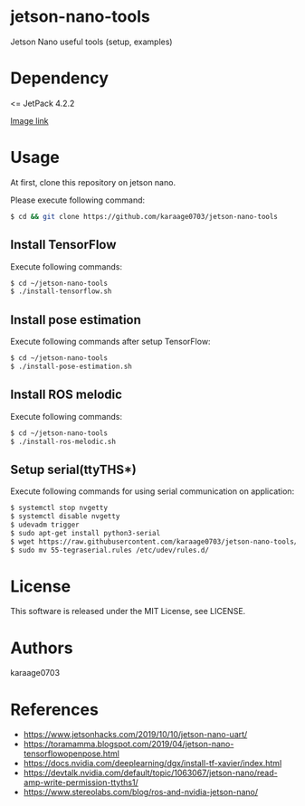 # jetson-nano-tools
Jetson Nano useful tools (setup, examples)

# Dependency
<= JetPack 4.2.2 

[Image link](https://qiita.com/karaage0703/items/0583528f1f9c34911a31)

# Usage
At first, clone this repository on jetson nano.

Please execute following command:

```sh
$ cd && git clone https://github.com/karaage0703/jetson-nano-tools
```

## Install TensorFlow
Execute following commands:

```sh
$ cd ~/jetson-nano-tools
$ ./install-tensorflow.sh
```

## Install pose estimation
Execute following commands after setup TensorFlow:

```sh
$ cd ~/jetson-nano-tools
$ ./install-pose-estimation.sh
```

## Install ROS melodic
Execute following commands:

```sh
$ cd ~/jetson-nano-tools
$ ./install-ros-melodic.sh
```

## Setup serial(ttyTHS*)
Execute following commands for using serial communication on application:

```sh
$ systemctl stop nvgetty
$ systemctl disable nvgetty
$ udevadm trigger
$ sudo apt-get install python3-serial
$ wget https://raw.githubusercontent.com/karaage0703/jetson-nano-tools/master/udev_rules/55-tegraserial.rules
$ sudo mv 55-tegraserial.rules /etc/udev/rules.d/
```

# License
This software is released under the MIT License, see LICENSE.

# Authors
karaage0703

# References
- https://www.jetsonhacks.com/2019/10/10/jetson-nano-uart/
- https://toramamma.blogspot.com/2019/04/jetson-nano-tensorflowopenpose.html
- https://docs.nvidia.com/deeplearning/dgx/install-tf-xavier/index.html
- https://devtalk.nvidia.com/default/topic/1063067/jetson-nano/read-amp-write-permission-ttyths1/
- https://www.stereolabs.com/blog/ros-and-nvidia-jetson-nano/
